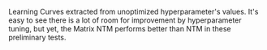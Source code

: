 Learning Curves extracted from unoptimized hyperparameter's values.
It's easy to see there is a lot of room for improvement by hyperparameter tuning, but yet, the Matrix NTM performs better than NTM in these preliminary tests.
